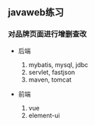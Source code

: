 ## javaweb练习
### 对品牌页面进行增删查改

* 后端
    1. mybatis, mysql, jdbc
    2. servlet, fastjson
    3. maven, tomcat

* 前端
    1. vue
    2. element-ui

